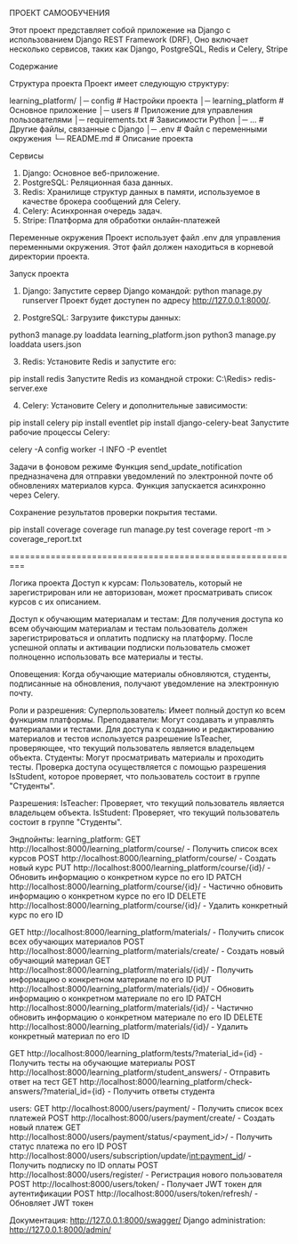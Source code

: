 ПРОЕКТ САМООБУЧЕНИЯ

Этот проект представляет собой приложение на Django с использованием Django REST Framework (DRF), 
Оно включает несколько сервисов, таких как Django, PostgreSQL, 
Redis и Celery, Stripe

Содержание

Структура проекта
Проект имеет следующую структуру:

learning_platform/
│─ config                  # Настройки проекта
│─ learning_platform       # Основное приложение
│─ users                   # Приложение для управления пользователями
│─ requirements.txt       # Зависимости Python
│─ ...                    # Другие файлы, связанные с Django
│─ .env                   # Файл с переменными окружения
└─ README.md              # Описание проекта

Сервисы

1. Django: Основное веб-приложение.
2. PostgreSQL: Реляционная база данных.
3. Redis: Хранилище структур данных в памяти, используемое в качестве брокера сообщений для Celery.
4. Celery: Асинхронная очередь задач.
5. Stripe: Платформа для обработки онлайн-платежей

Переменные окружения
Проект использует файл .env для управления переменными окружения. 
Этот файл должен находиться в корневой директории проекта.

Запуск проекта
1. Django: Запустите сервер Django командой:
python manage.py runserver
Проект будет доступен по адресу http://127.0.0.1:8000/.

2. PostgreSQL: Загрузите фикстуры данных:

python3 manage.py loaddata learning_platform.json
python3 manage.py loaddata users.json

3. Redis: Установите Redis и запустите его:

pip install redis
Запустите Redis из командной строки:
C:\Redis> redis-server.exe

4. Celery: Установите Celery и дополнительные зависимости:

pip install celery
pip install eventlet
pip install django-celery-beat
Запустите рабочие процессы Celery:

celery -A config worker -l INFO -P eventlet

Задачи в фоновом режиме
Функция send_update_notification предназначена для отправки 
уведомлений по электронной почте об обновлениях материалов курса. 
Функция запускается асинхронно через Celery.

Сохранение результатов проверки покрытия тестами.

pip install coverage 
coverage run manage.py test 
coverage report -m > coverage_report.txt

=========================================================

Логика проекта
Доступ к курсам:
Пользователь, который не зарегистрирован или не авторизован, может просматривать список курсов с их описанием.

Доступ к обучающим материалам и тестам:
Для получения доступа ко всем обучающим материалам и тестам пользователь должен зарегистрироваться и оплатить подписку 
на платформу.
После успешной оплаты и активации подписки пользователь сможет полноценно использовать все материалы и тесты.

Оповещения:
Когда обучающие материалы обновляются, студенты, подписанные на обновления, получают уведомление на электронную почту.

Роли и разрешения:
Суперпользователь: Имеет полный доступ ко всем функциям платформы.
Преподаватели: Могут создавать и управлять материалами и тестами. Для доступа к созданию и редактированию материалов и 
тестов используется разрешение IsTeacher, проверяющее, что текущий пользователь является владельцем объекта.
Студенты: Могут просматривать материалы и проходить тесты. Проверка доступа осуществляется с помощью разрешения 
IsStudent, которое проверяет, что пользователь состоит в группе "Студенты".

Разрешения:
IsTeacher: Проверяет, что текущий пользователь является владельцем объекта.
IsStudent: Проверяет, что текущий пользователь состоит в группе "Студенты".


Эндпойнты:
learning_platform:
GET http://localhost:8000/learning_platform/course/ - Получить список всех курсов
POST http://localhost:8000/learning_platform/course/ - Создать новый курс
PUT http://localhost:8000/learning_platform/course/{id}/ - Обновить информацию о конкретном курсе по его ID
PATCH http://localhost:8000/learning_platform/course/{id}/ - Частично обновить информацию о конкретном курсе по его ID
DELETE http://localhost:8000/learning_platform/course/{id}/ - Удалить конкретный курс по его ID

GET http://localhost:8000/learning_platform/materials/ - Получить список всех обучающих материалов
POST http://localhost:8000/learning_platform/materials/create/ - Создать новый обучающий материал
GET http://localhost:8000/learning_platform/materials/{id}/ - Получить информацию о конкретном материале по его ID
PUT http://localhost:8000/learning_platform/materials/{id}/ - Обновить информацию о конкретном материале по его ID
PATCH http://localhost:8000/learning_platform/materials/{id}/ - Частично обновить информацию о конкретном материале по его ID
DELETE http://localhost:8000/learning_platform/materials/{id}/ - Удалить конкретный материал по его ID

GET http://localhost:8000/learning_platform/tests/?material_id={id} - Получить тесты на обучающие материалы
POST http://localhost:8000/learning_platform/student_answers/ - Отправить ответ на тест
GET http://localhost:8000/learning_platform/check-answers/?material_id={id} - Получить ответы студента

users:
GET http://localhost:8000/users/payment/ - Получить список всех платежей
POST http://localhost:8000/users/payment/create/ - Создать новый платеж
GET http://localhost:8000/users/payment/status/<payment_id>/ - Получить статус платежа по его ID
POST http://localhost:8000/users/subscription/update/<int:payment_id>/ - Получить подписку по ID оплаты
POST http://localhost:8000/users/register/ - Регистрация нового пользователя
POST http://localhost:8000/users/token/ - Получает JWT токен для аутентификации
POST http://localhost:8000/users/token/refresh/ - Обновляет JWT токен

Документация:
http://127.0.0.1:8000/swagger/
Django administration:
http://127.0.0.1:8000/admin/

